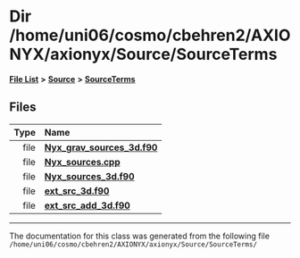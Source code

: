 
# Dir /home/uni06/cosmo/cbehren2/AXIONYX/axionyx/Source/SourceTerms


[**File List**](files.md) **>** [**Source**](dir_74389ed8173ad57b461b9d623a1f3867.md) **>** [**SourceTerms**](dir_7c1c0d2e2a0285e12a54f57a60f809aa.md)











## Files

| Type | Name |
| ---: | :--- |
| file | [**Nyx\_grav\_sources\_3d.f90**](Nyx__grav__sources__3d_8f90.md) <br> |
| file | [**Nyx\_sources.cpp**](Nyx__sources_8cpp.md) <br> |
| file | [**Nyx\_sources\_3d.f90**](Nyx__sources__3d_8f90.md) <br> |
| file | [**ext\_src\_3d.f90**](ext__src__3d_8f90.md) <br> |
| file | [**ext\_src\_add\_3d.f90**](ext__src__add__3d_8f90.md) <br> |


















------------------------------
The documentation for this class was generated from the following file `/home/uni06/cosmo/cbehren2/AXIONYX/axionyx/Source/SourceTerms/`